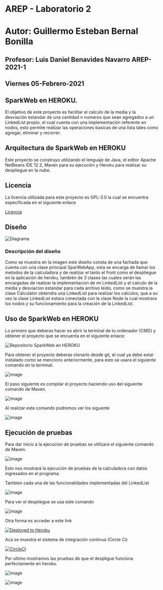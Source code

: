 # AREP - Laboratorio 2

# Autor: Guillermo Esteban Bernal Bonilla

## Profesor: Luis Daniel Benavides Navarro AREP-2021-1

## Viernes 05-Febrero-2021

## SparkWeb en HEROKU.

El objetivo de este proyecto es facilitar el calculo de la media y la desviación estandar de una cantidad n numeros que sean agregados a un LinkedList propio, el cual cuenta con una implementación referente en nodos, esto permite realizar las operaciones basicas de una lista tales como agregar, eliminar y recorrer.

## Arquitectura de SparkWeb en HEROKU

Este proyecto se construyo utilizando el lenguaje de Java, el editor Apache NetBeans IDE 12.2, Maven para su ejecución y Heroku para realizar su despliegue en la nube.

## Licencia

La licencia utilizada para este proyecto es GPL-3.0 la cual se encuentra especificada en el siguiente enlace

[Licencia](https://github.com/EstebanK23/AREP-Laboratorio-2/blob/main/LICENSE.txt)

## Diseño

![Diagrama](https://user-images.githubusercontent.com/54051399/107119768-b4d16f80-6857-11eb-9e37-6e358ad03cfb.png)

### Descripción del diseño

Como se muestra en la imagen este diseño consta de una fachada que cuenta con una clase principal SparWebApp, esta se encarga de llamar los metodos de la calculadora y de realizar el tanto el front como el despliegue en la aplicación de heroku, también de 3 clases las cuales serán las encargadas de realizar la implementacion de mi LinkedList y el calculo de la media y desviacion estandar para cada archivo leido, como se muestra la clase Calculator obtendra una LinkedList para realizar los calculos, que a su vez la clase LinkedList estara conectada con la clase Node la cual mostrara los nodos y su funcionamiento para la creación de la LinkedList.

## Uso de SparkWeb en HEROKU

Lo primero que deberas hacer es abrir la terminal de tu ordenador (CMD) y obtener el proyecto que se encuenta en el siguiente enlace:

![Repositorio SparkWeb en HEROKU](https://github.com/EstebanK23/AREP-Laboratorio-2)

Para obtener el proyecto deberas clonarlo desde git, el cual ya debe estar instalado como se menciono anteriormente, para esto se usara el siguiente comando en la terminal.

![image](https://user-images.githubusercontent.com/54051399/107120879-6aeb8800-685d-11eb-92c3-604cb0105ed0.png)

El paso siguiente es compilar el proyecto haciendo uso del siguiente comando de Maven.

![image](https://user-images.githubusercontent.com/54051399/107120929-98d0cc80-685d-11eb-9b6b-4a9b49539f20.png)

Al realizar este comando podremos ver los siguente

![image](https://user-images.githubusercontent.com/54051399/107121022-36c49700-685e-11eb-91b6-c9cb2ea64681.png)

## Ejecución de pruebas

Para dar inicio a la ejecucion de pruebas se utilizara el siguiente comando de Maven.

![image](https://user-images.githubusercontent.com/54051399/107121043-522fa200-685e-11eb-8edd-9d6e49a41210.png)

Esto nos mostrará la ejecución de pruebas de la calculadora con datos ingresados en el programa

Tambien cada una de las funcionalidades implementadas del LinkedList

![image](https://user-images.githubusercontent.com/54051399/107121156-eef23f80-685e-11eb-8b9b-8ca3ee8866be.png)

Para ver el despliegue se usa este comando

![image](https://user-images.githubusercontent.com/54051399/107121173-029da600-685f-11eb-911a-7c86c2bffd72.png)

Otra forma es acceder a este link

[![Deployed to Heroku](https://www.herokucdn.com/deploy/button.png)](https://stark-inlet-93694.herokuapp.com/data)

Aca se muestra el sistema de integración continua (Circle Ci)

[![CircleCI](https://circleci.com/gh/PDSW-ECI/base-proyectos.svg?style=svg)](https://app.circleci.com/pipelines/github/EstebanK23/AREP-Laboratorio-2)

Por ultimo mostramos las pruebas de que el despligue funciona perfectamente en heroku.

![image](https://user-images.githubusercontent.com/54051399/107121228-4395ba80-685f-11eb-9ba3-afbf8055103a.png)

![image](https://user-images.githubusercontent.com/54051399/107121249-67590080-685f-11eb-8768-2408bcbe464c.png)
